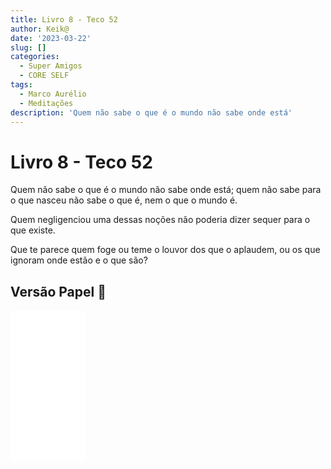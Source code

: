 ```yaml
---
title: Livro 8 - Teco 52
author: Keik@
date: '2023-03-22'
slug: []
categories:
  - Super Amigos
  - CORE SELF
tags:
  - Marco Aurélio
  - Meditações
description: 'Quem não sabe o que é o mundo não sabe onde está'
---
```


# Livro 8 - Teco 52


Quem não sabe o que é o mundo não sabe onde está; quem não sabe para o que nasceu não sabe o que é, nem o que o mundo é. 

Quem negligenciou uma dessas noções não poderia dizer sequer para o que existe.

Que te parece quem foge ou teme o louvor dos que o aplaudem, ou os que ignoram onde estão e o que são?

## Versão Papel :book:
<iframe style="width:120px;height:240px;" marginwidth="0" marginheight="0" scrolling="no" frameborder="0" src="//ws-na.amazon-adsystem.com/widgets/q?ServiceVersion=20070822&OneJS=1&Operation=GetAdHtml&MarketPlace=BR&source=ss&ref=as_ss_li_til&ad_type=product_link&tracking_id=mundodekeika-20&language=pt_BR&marketplace=amazon&region=BR&placement=B092FVY4BB&asins=B092FVY4BB&linkId=37c5ec14221f61f811029aa88b520891&show_border=true&link_opens_in_new_window=true"></iframe>